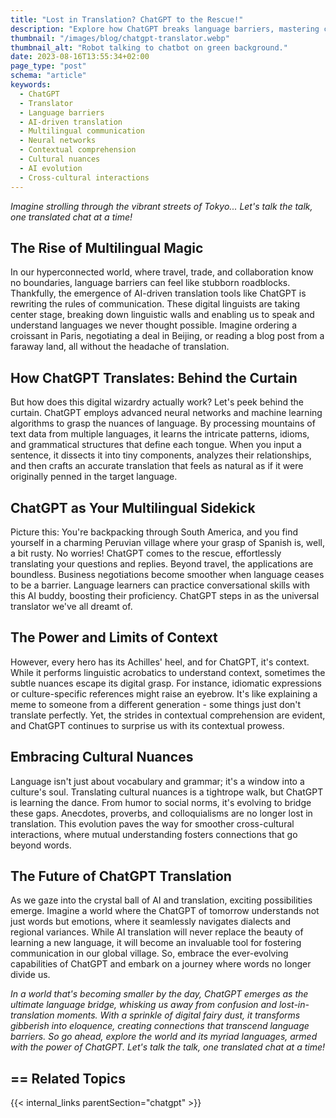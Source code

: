 ```yaml
---
title: "Lost in Translation? ChatGPT to the Rescue!"
description: "Explore how ChatGPT breaks language barriers, mastering context and cultural nuances. Embrace AI's evolution in translation."
thumbnail: "/images/blog/chatgpt-translator.webp"
thumbnail_alt: "Robot talking to chatbot on green background."
date: 2023-08-16T13:55:34+02:00
page_type: "post"
schema: "article"
keywords:
  - ChatGPT
  - Translator
  - Language barriers
  - AI-driven translation
  - Multilingual communication
  - Neural networks
  - Contextual comprehension
  - Cultural nuances
  - AI evolution
  - Cross-cultural interactions
---
```


_Imagine strolling through the vibrant streets of Tokyo... Let's talk the talk, one translated chat at a time!_

## The Rise of Multilingual Magic

In our hyperconnected world, where travel, trade, and collaboration know no boundaries, language barriers can feel like stubborn roadblocks. Thankfully, the emergence of AI-driven translation tools like ChatGPT is rewriting the rules of communication. These digital linguists are taking center stage, breaking down linguistic walls and enabling us to speak and understand languages we never thought possible. Imagine ordering a croissant in Paris, negotiating a deal in Beijing, or reading a blog post from a faraway land, all without the headache of translation.

## How ChatGPT Translates: Behind the Curtain

But how does this digital wizardry actually work? Let's peek behind the curtain. ChatGPT employs advanced neural networks and machine learning algorithms to grasp the nuances of language. By processing mountains of text data from multiple languages, it learns the intricate patterns, idioms, and grammatical structures that define each tongue. When you input a sentence, it dissects it into tiny components, analyzes their relationships, and then crafts an accurate translation that feels as natural as if it were originally penned in the target language.

## ChatGPT as Your Multilingual Sidekick

Picture this: You're backpacking through South America, and you find yourself in a charming Peruvian village where your grasp of Spanish is, well, a bit rusty. No worries! ChatGPT comes to the rescue, effortlessly translating your questions and replies. Beyond travel, the applications are boundless. Business negotiations become smoother when language ceases to be a barrier. Language learners can practice conversational skills with this AI buddy, boosting their proficiency. ChatGPT steps in as the universal translator we've all dreamt of.

## The Power and Limits of Context

However, every hero has its Achilles' heel, and for ChatGPT, it's context. While it performs linguistic acrobatics to understand context, sometimes the subtle nuances escape its digital grasp. For instance, idiomatic expressions or culture-specific references might raise an eyebrow. It's like explaining a meme to someone from a different generation - some things just don't translate perfectly. Yet, the strides in contextual comprehension are evident, and ChatGPT continues to surprise us with its contextual prowess.

## Embracing Cultural Nuances

Language isn't just about vocabulary and grammar; it's a window into a culture's soul. Translating cultural nuances is a tightrope walk, but ChatGPT is learning the dance. From humor to social norms, it's evolving to bridge these gaps. Anecdotes, proverbs, and colloquialisms are no longer lost in translation. This evolution paves the way for smoother cross-cultural interactions, where mutual understanding fosters connections that go beyond words.

## The Future of ChatGPT Translation

As we gaze into the crystal ball of AI and translation, exciting possibilities emerge. Imagine a world where the ChatGPT of tomorrow understands not just words but emotions, where it seamlessly navigates dialects and regional variances. While AI translation will never replace the beauty of learning a new language, it will become an invaluable tool for fostering communication in our global village. So, embrace the ever-evolving capabilities of ChatGPT and embark on a journey where words no longer divide us.

_In a world that's becoming smaller by the day, ChatGPT emerges as the ultimate language bridge, whisking us away from confusion and lost-in-translation moments. With a sprinkle of digital fairy dust, it transforms gibberish into eloquence, creating connections that transcend language barriers. So go ahead, explore the world and its myriad languages, armed with the power of ChatGPT. Let's talk the talk, one translated chat at a time!_

## == Related Topics

{{< internal_links parentSection="chatgpt" >}}
